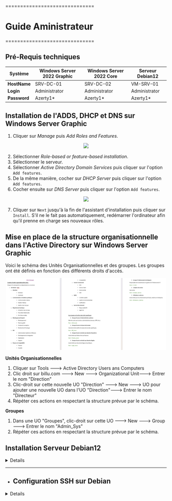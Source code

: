 ==============================

# Guide Aministrateur

==============================

## Pré-Requis techniques

| **Système**  | **Windows Server 2022 Graphic** | **Windows Server 2022 Core** | **Serveur Debian12** |
| ------------ | ------------------------------- | ---------------------------- | -------------------- |
| **HostName** | SRV-DC-01                       | SRV-DC-02                    | VM-SRV-01            |
| **Login**    | Administrator                   | Administrator                | Administrator        |
| **Password** | Azerty1\*                       | Azerty1\*                    | Azerty1\*            |

## Installation de l'ADDS, DHCP et DNS sur Windows Server Graphic

1. Cliquer sur _Manage_ puis _Add Roles and Features_.
<P ALIGN="center"><IMG src="..\Ressources\Annexes S02\Capture d'écran 2024-11-28 140642.png" width=500></P>

2. Sélectionner _Role-based or feature-based installation_.
3. Sélectionner le serveur.
4. Sélectionner _Active Directory Domain Services_ puis cliquer sur l'option `Add features`.
5. De la même manière, cocher sur _DHCP Server_ puis cliquer sur l'option `Add features`.
6. Cocher ensuite sur _DNS Server_ puis cliquer sur l'option `Add features`.

<P ALIGN="center"><IMG src="..\Ressources\Annexes S02\Capture d'écran 2024-11-28 142055.png" width=500></P>

7. Cliquer sur `Next` jusqu'à la fin de l'assistant d'installation puis cliquer sur `Install`. S'il ne le fait pas automatiquement, redémarrer l'ordinateur afin qu'il prenne en charge ses nouveaux rôles.

## Mise en place de la structure organisationnelle dans l'Active Directory sur Windows Server Graphic

Voici le schéma des Unités Organisationnelles et des groupes. Les groupes ont été définis en fonction des différents droits d'accès.

<P ALIGN="center"><IMG src="..\Ressources\Annexes S03\Schema_UO_Gpes.png" width=500></P>

**Unités Organisationnelles**

1. Cliquer sur Tools ---> Active Directory Users ans Computers
2. Clic droit sur billu.com ---> New ---> Organizational Unit---> Entrer le nom "Direction"
3. Clic-droit sur cette nouvelle UO "Direction" ---> New ---> UO pour ajouter une nouvelle UO dans l'UO "Direction"---> Entrer le nom "Directeur"
4. Répéter ces actions en respectant la structure prévue par le schéma.

**Groupes**

1. Dans une UO "Groupes", clic-droit sur cette UO ---> New ---> Group ---> Entrer le nom "Admin_Sys"
2. Répéter ces actions en respectant la structure prévue par le schéma.

## Installation Serveur Debian12

<details>

### les différentes VM seront installées sur ProxMox

### Pour l'installation de la VM Debian12 :

- Cliquez sur "Create VM" dans le menu supérieur

  - Donnez un nom à votre VM (VM-SRV-01)
  - sélectionnez "Linux" comme type de système d'exploitation.
  - Sélectionnez le stockage local et choisissez l'ISO Debian que vous avez téléchargé.
  - Configurez les paramètres de la VM selon vos besoins
  - CPU
  - RAM
  - disque
  - cliquez sur "OK" pour la validation

### Configuration

- Cliquez sur "Graphical install"
- ![graphique](https://github.com/user-attachments/assets/2d684241-d7c1-4e5b-a1a0-25fb145e0be6)
- On choisie la langue pour faire l'installation
- ![3 langue-install 3](https://github.com/user-attachments/assets/cd51ef36-1a80-4066-a4f3-c1d0846a42c2)
- On établit le nom d'hôte
- ![5-hostname](https://github.com/user-attachments/assets/54825be5-8ffb-4080-83e9-36470236d3cf)
- On désigne également un nom de domaine.
- ![6 nom de domain](https://github.com/user-attachments/assets/5bb4e695-867a-4dcf-a61c-7327ed328b0c)
- On définie un mot de passe
- ![7 PassWORD](https://github.com/user-attachments/assets/b0a2a6c1-776b-425c-9b60-9f00e0f04996)
- On définie le nom de l'utilisateur
- ![8 username](https://github.com/user-attachments/assets/5e2a02c5-654e-452b-83a9-f2e6f43093e5)
- puis on rajoute un mot de pass
- ![7 PassWORD](https://github.com/user-attachments/assets/b0a2a6c1-776b-425c-9b60-9f00e0f04996)

- On partitionne notre disque selon nous besoin.
- ![10 partition-d](https://github.com/user-attachments/assets/7b222862-4aef-47f9-b37a-4a8969efc266)

- Nous continuons à valider jusqu'à ce qu'il nous demande de configurer la gestion de packages, et à ce moment-là, nous l'acceptons et choisissons cette option.
  deb.debian.org -![deb debian org](https://github.com/user-attachments/assets/660b7ff2-1195-49cf-9005-336d87ccbc1e)
  -Nous continuons la validation jusqu'à ce qu'il nous demande de paramétrer l'environnement de bureau de notre machine, et nous faisons notre choix selon nos
  besoins.
- ![ssh](https://github.com/user-attachments/assets/f06ff4e7-7cea-410a-8d33-867d7babcf09)
  -Nous continuons la validation avec l'installation du programme GRUB -![installation de grub](https://github.com/user-attachments/assets/987204ca-c70d-4332-8af4-90e4c383c036)
  -Et normalement, on a juste à attendre la fin de l'installation pour ensuite accéder à notre machine Debian. -![fin d'instalation ](https://github.com/user-attachments/assets/0deb1713-edf1-4be1-a6d2-14792086e4ed) -![a](https://github.com/user-attachments/assets/61723781-e4db-4e31-8def-8e129ca36552)

</details>
<HR>

- ## Configuration SSH sur Debian

<details>

1.  Ouvrir le terminal et tapez la commande :

```bash
sudo apt update
```

-2. **Installer le serveur SSH :**

```bash
sudo apt install openssh-server
```

-3 **Assurez-vous que le service SSH démarre au démarrage et qu'il est actuellement actif :**

```bash
sudo systemctl enable ssh
```

```bash
sudo systemctl start ssh

```

-4. **Vérifier que le service SSH est en cours d'exécution :**

```bash
sudo systemctl status ssh
```

Si le service n'est pas actif
démarrez-le avec :

```bash
sudo systemctl start ssh
```

-Et normalement vous aller avoir ce résultat -![ssh active ](https://github.com/user-attachments/assets/531dba0c-54ad-4b67-8ff0-79a455c36221)

- ## Configuration SSH sur Windows server
- Ouvrir les Paramètres :

-1. Cliquez sur le bouton Démarrer et sélectionnez "Paramètres" (ou appuyez sur Win + I) Dans les Paramètres, allez dans "Applications"

-2. Sélectionnez "Fonctionnalités facultatives" Cliquez sur "Ajouter une fonctionnalité facultative"

-3. Rechercher et installer OpenSSH Client : Cochez la case à côté de "OpenSSH Client" et cliquez sur "Installer"

-4. Redémarrer votre ordinateur : Redémarrez pour que les modifications prennent effet

-5. Connexion via PowerShell : Lancez PowerShell avec les privilèges administratifs (clic droit sur l'icône PowerShell, puis "Exécuter en tant qu'administrateur").
pui Utilisez la commande suivante pour vous connecter à votre serveur Debian

```bash
 ssh user@server_ip
```

Remplacez user par votre nom d'utilisateur Debian et server_ip par l'adresse IP de votre serveur Debian , puis vous Saisissez le mot de passe de votre
utilisateur Debian lorsque vous y êtes invité.

</details>

##
